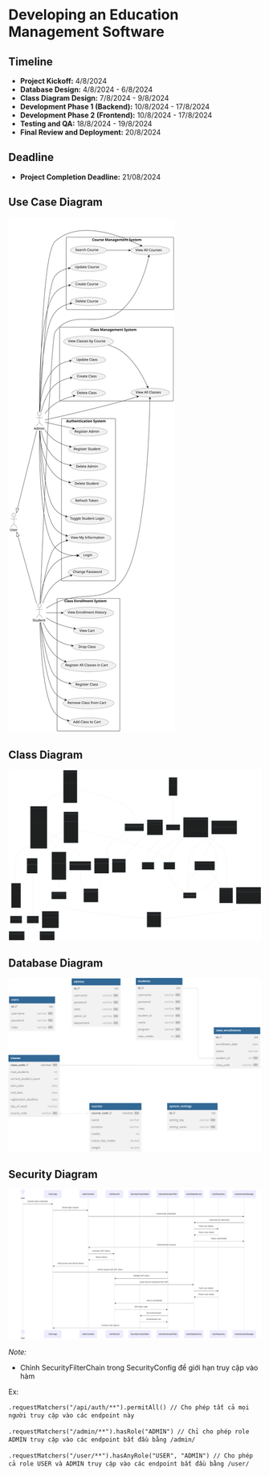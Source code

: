 # Developing an Education Management Software

## Timeline
- **Project Kickoff:** 4/8/2024
- **Database Design:** 4/8/2024 - 6/8/2024
- **Class Diagram Design:** 7/8/2024 - 9/8/2024
- **Development Phase 1 (Backend):** 10/8/2024 - 17/8/2024
- **Development Phase 2 (Frontend):** 10/8/2024 - 17/8/2024
- **Testing and QA:** 18/8/2024 - 19/8/2024
- **Final Review and Deployment:** 20/8/2024

## Deadline
- **Project Completion Deadline:** 21/08/2024

## Use Case Diagram
![alt text](Diagram/svg-use_case.svg)

## Class Diagram 
![Diagram/svg-class.svg](Diagram/svg-class.svg)

## Database Diagram 
![alt text](Diagram/svg-db.svg)

## Security Diagram 
![Diagram/svg-sec.svg](Diagram/svg-sec.svg)

*Note:*
- Chỉnh SecurityFilterChain trong SecurityConfig để giới hạn truy cập vào hàm

Ex:

    .requestMatchers("/api/auth/**").permitAll() // Cho phép tất cả mọi người truy cập vào các endpoint này

    .requestMatchers("/admin/**").hasRole("ADMIN") // Chỉ cho phép role ADMIN truy cập vào các endpoint bắt đầu bằng /admin/
    
    .requestMatchers("/user/**").hasAnyRole("USER", "ADMIN") // Cho phép cả role USER và ADMIN truy cập vào các endpoint bắt đầu bằng /user/
